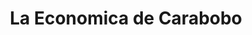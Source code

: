 ---
title: "La Economica de Carabobo"
url: /buenos-aires/la-economica-de-carabobo/
shop: supermercado
---